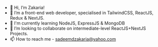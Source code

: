 - 👋 Hi, I’m Zakaria!
- 👀 I’m a front-end web developer, specialised in TailwindCSS, ReactJS, Redux & NextJS.
- 🌱 I'm currently learning NodeJS, ExpressJS & MongoDB
- 💞️ I’m looking to collaborate on intermediate-level ReactJS+NextJS Projects.
- 📫 How to reach me - sadeemdzakaria@yahoo.com

<!---
ZakariaZack98/ZakariaZack98 is a ✨ special ✨ repository because its `README.md` (this file) appears on your GitHub profile.
You can click the Preview link to take a look at your changes.
--->
